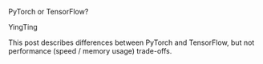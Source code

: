 PyTorch or TensorFlow?

YingTing

This post describes differences between PyTorch and TensorFlow, but not performance \(speed / memory usage\) trade-offs.

